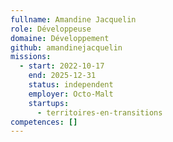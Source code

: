 ```yaml
---
fullname: Amandine Jacquelin
role: Développeuse
domaine: Développement
github: amandinejacquelin
missions:
  - start: 2022-10-17
    end: 2025-12-31
    status: independent
    employer: Octo-Malt
    startups:
      - territoires-en-transitions
competences: []
---
```

